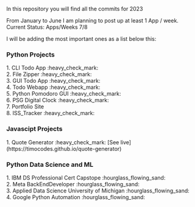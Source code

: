 In this repository you will find all the commits for 2023

From January to June I am planning to post up at least 1 App / week.<br>
Current Status: Apps/Weeks 7/8

I will be adding the most important ones as a list below this:

<h3>Python Projects</h3>
1. CLI Todo App :heavy_check_mark:<br>
2. File Zipper :heavy_check_mark:<br>
3. GUI Todo App :heavy_check_mark:<br>
4. Todo Webapp :heavy_check_mark:<br>
5. Python Pomodoro GUI :heavy_check_mark:<br>
6. PSG Digital Clock :heavy_check_mark:<br>
7. Portfolio Site<br>
8. ISS_Tracker :heavy_check_mark:<br>

<h3>Javascipt Projects</h3>
1. Quote Generator :heavy_check_mark: [See live](https://timocodes.github.io/quote-generator)
<br>

<h3>Python Data Science and ML</h3>
1. IBM DS Professional Cert Capstope :hourglass_flowing_sand:<br>
2. Meta BackEndDeveloper :hourglass_flowing_sand:<br>
3. Applied Data Science University of Michigan :hourglass_flowing_sand:<br>
4. Google Python Automation :hourglass_flowing_sand:<br>
